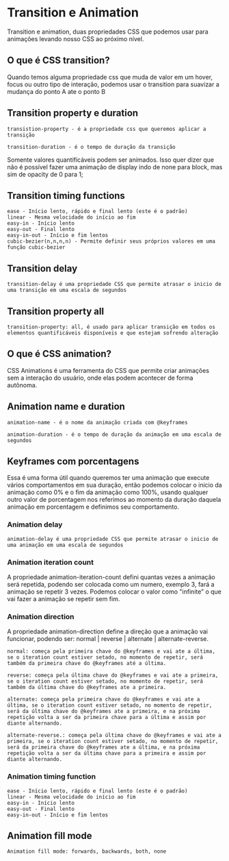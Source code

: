 # Transition e Animation
Transition e animation, duas propriedades CSS que podemos usar para animações levando nosso CSS ao próximo nível.


## O que é CSS transition?
Quando temos alguma propriedade css que muda de valor em um hover, focus ou outro tipo de interação, podemos usar o transition para suavizar a mudança do ponto A ate o ponto B

## Transition property e duration
```
transistion-property - é a propriedade css que queremos aplicar a transição

transition-duration - é o tempo de duração da transição
```
Somente valores quantificáveis podem ser animados. Isso quer dizer que não é possível fazer uma animação de display indo de none para block, mas sim de opacity de 0 para 1;


## Transition timing functions
```
ease - Início lento, rápido e final lento (este é o padrão)
linear - Mesma velocidade do início ao fim
easy-in - Início lento
easy-out - Final lento
easy-in-out - Início e fim lentos
cubic-bezier(n,n,n,n) - Permite definir seus próprios valores em uma função cubic-bezier
```

## Transition delay
```
transition-delay é uma propriedade CSS que permite atrasar o inicio de uma transição em uma escala de segundos

```
## Transition property all
```
transition-property: all, é usado para aplicar transição em todos os elementos quantificáveis disponíveis e que estejam sofrendo alteração

```

## O que é CSS animation?
CSS Animations é uma ferramenta do CSS que permite criar animações sem a interação do usuário, onde elas podem acontecer de forma autônoma.

## Animation name e duration
```
animation-name - é o nome da animação criada com @keyframes

animation-duration - é o tempo de duração da animação em uma escala de segundos

```
## Keyframes com porcentagens
Essa é uma forma útil quando queremos ter uma animação que execute vários comportamentos em sua duração, então podemos colocar o inicio da animação como 0% e o fim da animação como 100%, usando qualquer outro valor de porcentagem nos referimos ao momento da duração daquela animação em porcentagem e definimos seu comportamento.

### Animation delay
```
animation-delay é uma propriedade CSS que permite atrasar o inicio de uma animação em uma escala de segundos

```
### Animation iteration count
A propriedade animation-iteration-count defini quantas vezes a animação será repetida, podendo ser colocada como um numero, exemplo 3, fará a animação se repetir 3 vezes. Podemos colocar o valor como "infinite” o que vai fazer a animação se repetir sem fim.

### Animation direction
A propriedade animation-direction define a direção que a animação vai funcionar, podendo ser: normal | reverse | alternate | alternate-reverse.
 ```
normal: começa pela primeira chave do @keyframes e vai ate a última, se o iteration count estiver setado, no momento de repetir, será também da primeira chave do @keyframes até a última.

reverse: começa pela última chave do @keyframes e vai ate a primeira, se o iteration count estiver setado, no momento de repetir, será também da última chave do @keyframes ate a primeira.

alternate: começa pela primeira chave do @keyframes e vai ate a última, se o iteration count estiver setado, no momento de repetir, será da última chave do @keyframes ate a primeira, e na próxima repetição volta a ser da primeira chave para a última e assim por diante alternando.

alternate-reverse.: começa pela última chave do @keyframes e vai ate a primeira, se o iteration count estiver setado, no momento de repetir, será da primeira chave do @keyframes ate a última, e na próxima repetição volta a ser da última chave para a primeira e assim por diante alternando.

```

### Animation timing function
```
ease - Início lento, rápido e final lento (este é o padrão)
linear - Mesma velocidade do início ao fim
easy-in - Início lento
easy-out - Final lento
easy-in-out - Início e fim lentos

```
## Animation fill mode
```
Animation fill mode: forwards, backwards, both, none
```